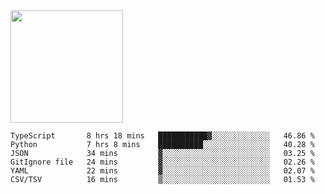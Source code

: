 <img height="180em" src="https://github-readme-stats.vercel.app/api?username=toadkarter&show_icons=true&hide_border=true&&count_private=true&include_all_commits=true" />

<!--START_SECTION:waka-->

```text
TypeScript       8 hrs 18 mins   ███████████▓░░░░░░░░░░░░░   46.86 %
Python           7 hrs 8 mins    ██████████░░░░░░░░░░░░░░░   40.28 %
JSON             34 mins         ▓░░░░░░░░░░░░░░░░░░░░░░░░   03.25 %
GitIgnore file   24 mins         ▓░░░░░░░░░░░░░░░░░░░░░░░░   02.26 %
YAML             22 mins         ▓░░░░░░░░░░░░░░░░░░░░░░░░   02.07 %
CSV/TSV          16 mins         ▒░░░░░░░░░░░░░░░░░░░░░░░░   01.53 %
```

<!--END_SECTION:waka-->
